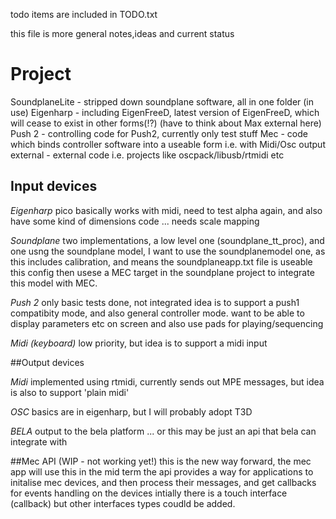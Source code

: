 todo items are included in TODO.txt

this file is more general notes,ideas and current status

# Project
SoundplaneLite - stripped down soundplane software, all in one folder (in use)
Eigenharp -  including EigenFreeD, latest version of EigenFreeD, which will cease to exist in other forms(!?) (have to think about Max external here)
Push 2 - controlling code for Push2, currently only test stuff
Mec - code which binds controller software into a useable form i.e. with Midi/Osc output
external - external code i.e. projects like oscpack/libusb/rtmidi etc


## Input devices

*Eigenharp*
pico basically works with midi, need to test alpha again, and also have some kind of dimensions code
... needs scale mapping

*Soundplane*
two implementations, a low level one (soundplane_tt_proc), and one usng the soundplane model,
I want to use the soundplanemodel one, as this includes calibration, and means the soundplaneapp.txt file is useable
this config then usese a MEC target in the soundplane project to integrate this model with MEC.

*Push 2*
only basic tests done, not integrated
idea is to support a push1 compatibity mode, and also general controller mode.
want to be able to display parameters etc on screen and also use pads for playing/sequencing

*Midi (keyboard)*
low priority, but idea is to support a midi input

##Output devices

*Midi*
implemented using rtmidi, currently sends out MPE messages, but idea is also to support 'plain midi'

*OSC*
basics are in eigenharp, but I will probably adopt T3D

*BELA*
output to the bela platform ... or this may be just an api that bela can integrate with


##Mec API (WIP - not working yet!)
this is the new way forward, the mec app will use this in the mid term
the api provides a way for applications to initalise mec devices, and then process their messages, and get callbacks for events handling on the devices
intially there is a touch interface (callback) but other interfaces types coudld be added.


